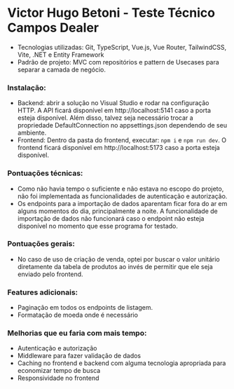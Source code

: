 # Victor Hugo Betoni - Teste Técnico Campos Dealer
- Tecnologias utilizadas: Git, TypeScript, Vue.js, Vue Router, TailwindCSS, Vite, .NET e Entity Framework
- Padrão de projeto: MVC com repositórios e pattern de Usecases para separar a camada de negócio.

### Instalação:
- Backend: abrir a solução no Visual Studio e rodar na configuração HTTP. A API ficará disponível em http://localhost:5141 caso a porta esteja disponível. Além disso, talvez seja necessário trocar a propriedade DefaultConnection no appsettings.json dependendo de seu ambiente.
- Frontend: Dentro da pasta do frontend, executar: `npm i` e `npm run dev`. O frontend ficará disponível em http://localhost:5173 caso a porta esteja disponível.  


### Pontuações técnicas:
- Como não havia tempo o suficiente e não estava no escopo do projeto, não foi implementada as funcionalidades de autenticação e autorização.
-  Os endpoints para a importação de dados aparentam ficar fora do ar em alguns momentos do dia, principalmente a noite. A funcionalidade de importação de dados não funcionará caso o endpoint não esteja disponível no momento que esse programa for testado.

### Pontuações gerais:
- No caso de uso de criação de venda, optei por buscar o valor unitário diretamente da tabela de produtos ao invés de permitir que ele seja enviado pelo frontend.

### Features adicionais:
- Paginação em todos os endpoints de listagem.
- Formatação de moeda onde é necessário

### Melhorias que eu faria com mais tempo:
- Autenticação e autorização
- Middleware para fazer validação de dados
- Caching no frontend e backend com alguma tecnologia apropriada para economizar tempo de busca
- Responsividade no frontend
